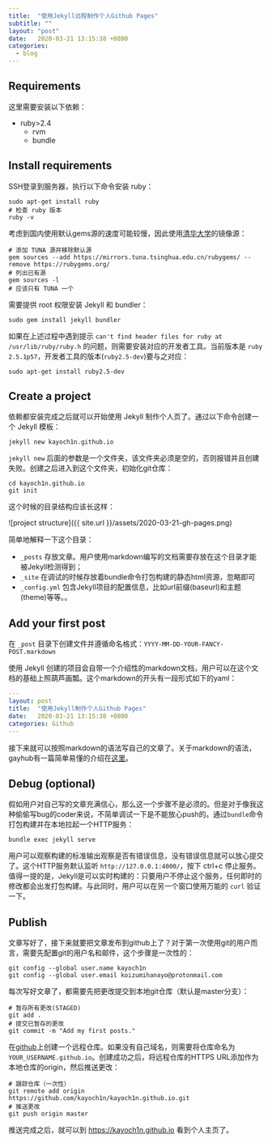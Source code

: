 ```yaml
---
title:  "使用Jekyll远程制作个人Github Pages"
subtitle: ""
layout: "post"
date:   2020-03-21 13:15:38 +0800
categories:
  - blog
---
```


## Requirements

这里需要安装以下依赖：

- ruby>2.4
  - rvm
  - bundle

## Install requirements

SSH登录到服务器，执行以下命令安装 ruby：

```shell
sudo apt-get install ruby
# 检查 ruby 版本
ruby -v
```

考虑到国内使用默认gems源的速度可能较慢，因此使用[清华大学](https://mirrors.tuna.tsinghua.edu.cn/help/rubygems/)的镜像源：
```
# 添加 TUNA 源并移除默认源
gem sources --add https://mirrors.tuna.tsinghua.edu.cn/rubygems/ --remove https://rubygems.org/
# 列出已有源
gem sources -l
# 应该只有 TUNA 一个
```
需要提供 root 权限安装 Jekyll 和 bundler：
```shell
sudo gem install jekyll bundler
```

如果在上述过程中遇到提示 `can't find header files for ruby at /usr/lib/ruby/ruby.h` 的问题，则需要安装对应的开发者工具。当前版本是 `ruby 2.5.1p57`，开发者工具的版本(`ruby2.5-dev`)要与之对应：
```
sudo apt-get install ruby2.5-dev
```

## Create a project

依赖都安装完成之后就可以开始使用 Jekyll 制作个人页了。通过以下命令创建一个 Jekyll 模板：

```shell
jekyll new kayoch1n.github.io
```
`jekyll new` 后面的参数是一个文件夹，该文件夹必须是空的，否则报错并且创建失败。创建之后进入到这个文件夹，初始化git仓库：
```shell
cd kayoch1n.github.io
git init
```
这个时候的目录结构应该长这样：

![project structure]({{ site.url }}/assets/2020-03-21-gh-pages.png)

简单地解释一下这个目录：

- `_posts` 存放文章。用户使用markdown编写的文档需要存放在这个目录才能被Jekyll检测得到；
- `_site` 在调试的时候存放着bundle命令打包构建的静态html资源，忽略即可
- `_config.yml` 包含Jekyll项目的配置信息，比如url前缀(baseurl)和主题(theme)等等。。

## Add your first post

在 `_post` 目录下创建文件并遵循命名格式：`YYYY-MM-DD-YOUR-FANCY-POST.markdown`

使用 Jekyll 创建的项目会自带一个介绍性的markdown文档，用户可以在这个文档的基础上照葫芦画瓢。这个markdown的开头有一段形式如下的yaml：
```yaml
---
layout: post
title:  "使用Jekyll制作个人Github Pages"
date:   2020-03-21 13:15:38 +0800
categories: Github 
---
```
接下来就可以按照markdown的语法写自己的文章了。关于markdown的语法，gayhub有一篇简单易懂的介绍在[这里](https://guides.github.com/pdfs/markdown-cheatsheet-online.pdf)。

## Debug (optional)

假如用户对自己写的文章充满信心，那么这一个步骤不是必须的。但是对于像我这种偷偷写bug的coder来说，不简单调试一下是不能放心push的。通过`bundle`命令打包构建并在本地拉起一个HTTP服务：

```shell
bundle exec jekyll serve
```

用户可以观察构建的标准输出观察是否有错误信息，没有错误信息就可以放心提交了。这个HTTP服务默认监听 `http://127.0.0.1:4000/`，按下 ctrl+c 停止服务。值得一提的是，Jekyll是可以实时构建的：只要用户不停止这个服务，任何即时的修改都会出发打包构建。与此同时，用户可以在另一个窗口使用万能的 `curl` 验证一下。

## Publish

文章写好了，接下来就要把文章发布到github上了？对于第一次使用git的用户而言，需要先配置git的用户名和邮件，这个步骤是一次性的：

```
git config --global user.name kayoch1n
git config --global user.email koizumihanayo@protonmail.com
```

每次写好文章了，都需要先把更改提交到本地git仓库（默认是master分支）：

```shell
# 暂存所有更改(STAGED)
git add .
# 提交已暂存的更改
git commit -m "Add my first posts."
```

在[github]()上创建一个远程仓库。如果没有自己域名，则需要将仓库命名为`YOUR_USERNAME.github.io`。创建成功之后，将远程仓库的HTTPS URL添加作为本地仓库的origin，然后推送更改：

```
# 跟踪仓库（一次性）
git remote add origin https://github.com/kayoch1n/kayoch1n.github.io.git
# 推送更改
git push origin master
```

推送完成之后，就可以到 https://kayoch1n.github.io 看到个人主页了。
